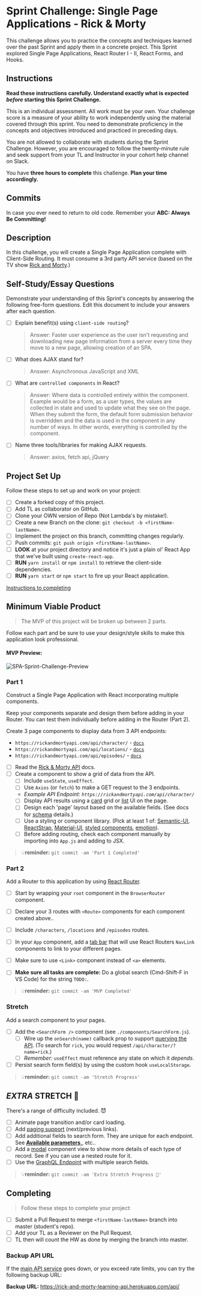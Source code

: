 # Sprint Challenge: Single Page Applications - Rick & Morty

This challenge allows you to practice the concepts and techniques learned over the past Sprint and apply them in a concrete project. This Sprint explored Single Page Applications, React Router I - II, React Forms, and Hooks.

## Instructions

**Read these instructions carefully. Understand exactly what is expected _before_ starting this Sprint Challenge.**

This is an individual assessment. All work must be your own. Your challenge score is a measure of your ability to work independently using the material covered through this sprint. You need to demonstrate proficiency in the concepts and objectives introduced and practiced in preceding days.

You are not allowed to collaborate with students during the Sprint Challenge. However, you are encouraged to follow the twenty-minute rule and seek support from your TL and Instructor in your cohort help channel on Slack.

You have **three hours to complete** this challenge. **Plan your time accordingly.**

## Commits

In case you ever need to return to old code. Remember your **ABC: Always Be Committing!**

## Description

In this challenge, you will create a Single Page Application complete with Client-Side Routing. It must consume a 3rd party API service (based on the TV show [Rick and Morty](https://rickandmortyapi.com/documentation).)

## Self-Study/Essay Questions

Demonstrate your understanding of this Sprint's concepts by answering the following free-form questions. Edit this document to include your answers after each question.

-   [ ] Explain benefit(s) using `client-side routing`?

    > Answer: Faster user experience as the user isn't requesting and downloading new page information from a server every time they move to a new page, allowing creation of an SPA.

-   [ ] What does AJAX stand for?

    > Answer: Asynchronous JavaScript and XML

-   [ ] What are `controlled components` in React?

    > Answer: Where data is controlled entirely within the component. Example would be a form, as a user types, the values are collected in state and used to update what they see on the page. When they submit the form, the default form submission behavior is overridden and the data is used in the component in any number of ways. In other words, everything is controlled by the component.

-   [ ] Name three tools/libraries for making AJAX requests.

    > Answer: axios, fetch api, jQuery

## Project Set Up

Follow these steps to set up and work on your project:

-   [ ] Create a forked copy of this project.
-   [ ] Add TL as collaborator on GitHub.
-   [ ] Clone your OWN version of Repo (Not Lambda's by mistake!).
-   [ ] Create a new Branch on the clone: `git checkout -b <firstName-lastName>`.
-   [ ] Implement the project on this branch, committing changes regularly.
-   [ ] Push commits: `git push origin <firstName-lastName>`.
-   [ ] **LOOK** at your project directory and notice it's just a plain ol' React App that we've built using `create-react-app`.
-   [ ] **RUN** `yarn install` or `npm install` to retrieve the client-side dependencies.
-   [ ] **RUN** `yarn start` or `npm start` to fire up your React application.

[Instructions to completing](#completing)

## Minimum Viable Product

> The MVP of this project will be broken up between 2 parts.

Follow each part and be sure to use your design/style skills to make this application look professional.

#### MVP Preview:

![SPA-Sprint-Challenge-Preview](https://user-images.githubusercontent.com/397632/61949095-f1d05c80-af66-11e9-9712-80ce3da84675.gif)

### Part 1

Construct a Single Page Application with React incorporating multiple components.

Keep your components separate and design them before adding in your Router.
You can test them individually before adding in the Router (Part 2).

Create 3 page components to display data from 3 API endpoints:

-   `https://rickandmortyapi.com/api/character/` - [`docs`](https://rickandmortyapi.com/documentation/#get-all-characters)
-   `https://rickandmortyapi.com/api/locations/` - [`docs`](https://rickandmortyapi.com/documentation/#get-all-locations)
-   `https://rickandmortyapi.com/api/episodes/` - [`docs`](https://rickandmortyapi.com/documentation/#get-all-episodes)

-   [ ] Read the [Rick & Morty API](https://rickandmortyapi.com/documentation/) docs.
-   [ ] Create a component to show a grid of data from the API.
    -   [ ] Include `useState`, `useEffect`.
    -   [ ] Use `Axios` (or `fetch`) to make a GET request to the 3 endpoints.
    -   _Example API Endpoint: `https://rickandmortyapi.com/api/character/`_
    -   [ ] Display API results using a [card](https://react.semantic-ui.com/views/card/#content-image-card) grid or [list](https://react.semantic-ui.com/elements/list/#content-icon) UI on the page.
    -   [ ] Design each 'page' layout based on the available fields. (See docs for [schema](https://rickandmortyapi.com/documentation/#character-schema) details.)
    -   [ ] Use a styling or component library. (Pick at least 1 of: [Semantic-UI](https://react.semantic-ui.com), [ReactStrap](https://reactstrap.github.io), [Material-UI](https://material-ui.com/), [styled components](https://www.styled-components.com/), [emotion](https://emotion.sh/docs/introduction)).
    -   [ ] Before adding routing, check each component manually by importing into `App.js` and adding to JSX.

> 💡**reminder:** `git commit -am 'Part 1 Completed'`

### Part 2

Add a Router to this application by using [React Router](https://reacttraining.com/react-router/web/guides/quick-start).

-   [ ] Start by wrapping your `root` component in the `BrowserRouter` component.
-   [ ] Declare your 3 routes with `<Route>` components for each component created above..
-   [ ] Include `/characters`, `/locations` and `/episodes` routes.
-   [ ] In your `App` component, add a [tab bar](https://react.semantic-ui.com/modules/tab/#types-basic) that will use React Routers `NavLink` components to link to your different pages.
-   [ ] Make sure to use `<Link>` component instead of `<a>` elements.

-   [ ] **Make sure all tasks are complete:** Do a global search (Cmd-Shift-F in VS Code) for the string `TODO:`.

> 💡**reminder:** `git commit -am 'MVP Completed'`

### Stretch

Add a search component to your pages.

-   [ ] Add the `<SearchForm />` component (see `./components/SearchForm.js`).
    -   [ ] Wire up the `onSearch(name)` callback prop to support [querying the API](https://rickandmortyapi.com/documentation/#filter-characters). (To search for `rick`, you would request `/api/character/?name=rick`.)
    -   [ ] _Remember:_ `useEffect` must reference any state on which it _depends_.
-   [ ] Persist search form field(s) by using the custom hook `useLocalStorage`.

> 💡**reminder:** `git commit -am 'Stretch Progress'`

## _EXTRA_ STRETCH 💪

There's a range of difficulty included. 😈

-   [ ] Animate page transition and/or card loading.
-   [ ] Add [paging support](https://react.semantic-ui.com/addons/pagination/#types-pagination) (next/previous links).
-   [ ] Add additional fields to search form. They are unique for each endpoint. See [**Available parameters**.](https://rickandmortyapi.com/documentation/#filter-characters), etc..
-   [ ] Add a [modal](https://react.semantic-ui.com/modules/modal/#variations-size) component view to show more details of each type of record. See if you can use a nested route for it.
-   [ ] Use the [GraphQL Endpoint](https://rickandmortyapi.com/documentation/#graphql) with multiple search fields.

> 💡**reminder:** `git commit -am 'Extra Stretch Progress 💪'`

## Completing

> Follow these steps to complete your project:

-   [ ] Submit a Pull Request to merge `<firstName-lastName>` branch into master (student's repo).
-   [ ] Add your TL as a Reviewer on the Pull Request.
-   [ ] TL then will count the HW as done by merging the branch into master.

### Backup API URL

If the [main API service](https://rickandmortyapi.com/documentation) goes down, or you exceed rate limits, you can try the following backup URL:

**Backup URL:** https://rick-and-morty-learning-api.herokuapp.com/api/
